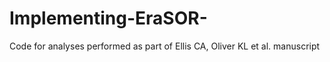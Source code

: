 # Implementing-EraSOR-
Code for analyses performed as part of Ellis CA, Oliver KL et al. manuscript
